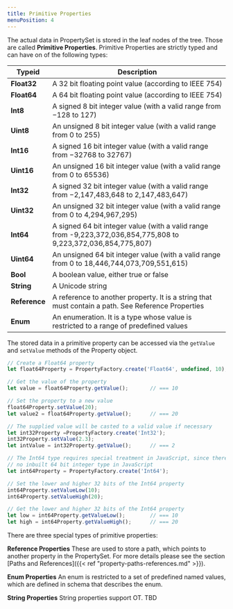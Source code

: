 ```yaml
---
title: Primitive Properties
menuPosition: 4
---
```


The actual data in PropertySet is stored in the leaf nodes of the tree. Those are called **Primitive Properties**.
Primitive Properties are strictly typed and can have on of the following types:




|    Typeid     |  Description  |
|---------------|---------------|
| **Float32**   |   A 32 bit floating point value (according to IEEE 754) |
| **Float64**   |  A 64 bit floating point value (according to IEEE 754) |
| **Int8**      | A signed 8 bit integer value (with a valid range from −128 to 127) |
| **Uint8**     | An unsigned 8 bit integer value (with a valid range from 0 to 255) |
| **Int16**     | A signed 16 bit integer value (with a valid range from −32768 to 32767) |
| **Uint16**    | An unsigned 16 bit integer value (with a valid range from 0 to 65536) |
| **Int32**     | A signed 32 bit integer value (with a valid range from −2,147,483,648 to 2,147,483,647) |
| **Uint32**    | An unsigned 32 bit integer value (with a valid range from 0 to 4,294,967,295) |
| **Int64**     | A signed 64 bit integer value (with a valid range from -9,223,372,036,854,775,808 to 9,223,372,036,854,775,807) |
| **Uint64**    | An unsigned 64 bit integer value (with a valid range from 0 to 18,446,744,073,709,551,615) |
| **Bool**      | A boolean value, either true or false |
| **String**    | A Unicode string |
| **Reference** | A reference to another property. It is a string that must contain a path. See Reference Properties |
| **Enum**      | An enumeration. It is a type whose value is restricted to a range of predefined values |


The stored data in a primitive property can be accessed via the ``getValue`` and ``setValue`` methods of the
Property object.

```javascript
// Create a Float64 property
let float64Property = PropertyFactory.create('Float64', undefined, 10);

// Get the value of the property
let value = float64Property.getValue();       // === 10

// Set the property to a new value
float64Property.setValue(20);
let value2 = float64Property.getValue();      // === 20

// The supplied value will be casted to a valid value if necessary
let int32Property =PropertyFactory.create('Int32');
int32Property.setValue(2.3);
let intValue = int32Property.getValue();      // === 2

// The Int64 type requires special treatment in JavaScript, since there is
// no inbuilt 64 bit integer type in JavaScript
let int64Property = PropertyFactory.create('Int64');

// Set the lower and higher 32 bits of the Int64 property
int64Property.setValueLow(10);
int64Property.setValueHigh(20);

// Get the lower and higher 32 bits of the Int64 property
let low = int64Property.getValueLow();        // === 10
let high = int64Property.getValueHigh();      // === 20
```

There are three special types of primitive properties:

**Reference Properties**
  These are used to store a path, which points to another property in the PropertySet. For more details please see the
  section [Paths and References]({{< ref "property-paths-references.md" >}}).

**Enum Properties**
  An enum is restricted to a set of predefined named values, which are defined in schema that describes the enum.

**String Properties**
  String properties support OT. TBD
